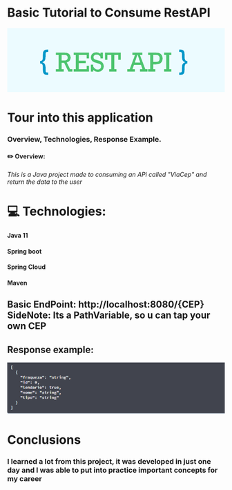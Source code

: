 # Basic Tutorial to Consume RestAPI 
![Welcome](https://raw.githubusercontent.com/ryxandy/RestConsuming/master/rest.png)
#                                                                        Tour into this application 
###                                                             Overview, Technologies, Response Example.



#### ✏️ Overview:
###### This is a Java project made to consuming an APi called "ViaCep" and return the data to the user



#                 💻 Technologies:

#### Java 11
#### Spring boot
#### Spring Cloud
#### Maven



## Basic EndPoint: http://localhost:8080/{CEP}   SideNote: Its a PathVariable, so u can tap your own CEP

## Response example:
![Json](https://github.com/ryxandy/pokeapi/blob/main/estruturapost.PNG)

# Conclusions
### I learned a lot from this project, it was developed in just one day and I was able to put into practice important concepts for my career

